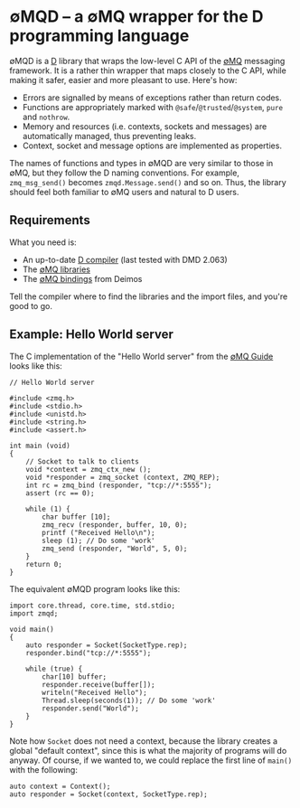 ∅MQD – a ∅MQ wrapper for the D programming language
===================================================

∅MQD is a [D](http://dlang.org) library that wraps the low-level C API of
the [∅MQ](http://zeromq.org) messaging framework.  It is a rather thin
wrapper that maps closely to the C API, while making it safer, easier and
more pleasant to use.  Here's how:

  * Errors are signalled by means of exceptions rather than return codes.
  * Functions are appropriately marked with `@safe`/`@trusted`/`@system`,
    `pure` and `nothrow`.
  * Memory and resources (i.e. contexts, sockets and messages) are
    automatically managed, thus preventing leaks.
  * Context, socket and message options are implemented as properties.

The names of functions and types in ∅MQD are very similar to those in ∅MQ,
but they follow the D naming conventions.  For example, `zmq_msg_send()`
becomes `zmqd.Message.send()` and so on.  Thus, the library should feel
both familiar to ∅MQ users and natural to D users.

## Requirements ##

What you need is:

  * An up-to-date [D compiler](http://wiki.dlang.org/Compilers) (last
    tested with DMD 2.063)
  * The [∅MQ libraries](http://zeromq.org/intro:get-the-software)
  * The [∅MQ bindings](https://github.com/D-Programming-Deimos/ZeroMQ)
    from Deimos

Tell the compiler where to find the libraries and the import files, and
you're good to go.

## Example: Hello World server ##

The C implementation of the "Hello World server" from the
[∅MQ Guide](http://zguide.zeromq.org/page:all) looks like this:

    // Hello World server

    #include <zmq.h>
    #include <stdio.h>
    #include <unistd.h>
    #include <string.h>
    #include <assert.h>

    int main (void)
    {
        // Socket to talk to clients
        void *context = zmq_ctx_new ();
        void *responder = zmq_socket (context, ZMQ_REP);
        int rc = zmq_bind (responder, "tcp://*:5555");
        assert (rc == 0);

        while (1) {
            char buffer [10];
            zmq_recv (responder, buffer, 10, 0);
            printf ("Received Hello\n");
            sleep (1); // Do some 'work'
            zmq_send (responder, "World", 5, 0);
        }
        return 0;
    }

The equivalent ∅MQD program looks like this:

    import core.thread, core.time, std.stdio;
    import zmqd;

    void main()
    {
        auto responder = Socket(SocketType.rep);
        responder.bind("tcp://*:5555");

        while (true) {
            char[10] buffer;
            responder.receive(buffer[]);
            writeln("Received Hello");
            Thread.sleep(seconds(1)); // Do some 'work'
            responder.send("World");
        }
    }

Note how `Socket` does not need a context, because the library creates a global
"default context", since this is what the majority of programs will do anyway.
Of course, if we wanted to, we could replace the first line of `main()` with
the following:

    auto context = Context();
    auto responder = Socket(context, SocketType.rep);


